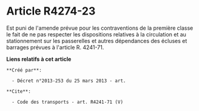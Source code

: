 # Article R4274-23

Est puni de l'amende prévue pour les contraventions de la première classe le fait de ne pas respecter les dispositions
relatives à la circulation et au stationnement sur les passerelles et autres dépendances des écluses et barrages prévues à
l'article R. 4241-71.

**Liens relatifs à cet article**

	**Créé par**:

	  - Décret n°2013-253 du 25 mars 2013 - art.

	**Cite**:

	  - Code des transports - art. R4241-71 (V)
